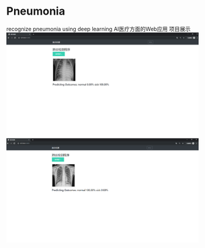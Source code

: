 # Pneumonia


recognize pneumonia using deep learning
AI医疗方面的Web应用
项目展示
![1557823096424](./doc/image_01.png)
![1557823096424](./doc/image_02.png)